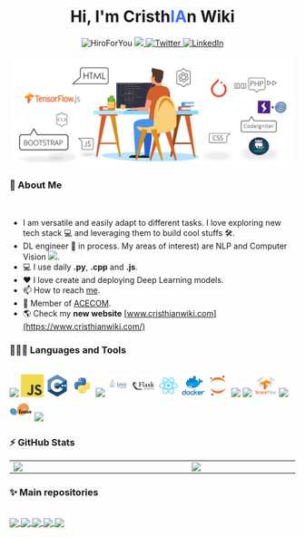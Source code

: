 <h1 align="center">Hi, I'm Cristh<font color="#436BF9">IA</font>n Wiki</h1>

<p align="center"> 
  <img src="https://komarev.com/ghpvc/?username=HiroForYou" alt="HiroForYou" />
  <a href="#">
  <img src="https://img.shields.io/badge/Deep%20Learning-Evangelist-_.svg">
  </a>
	<a href="https://twitter.com/HiroCharlie">
  <img src="https://img.shields.io/twitter/follow/HiroCharlie?label=Twitter&style=social" alt="Twitter">
  </a>
	<a href="https://www.linkedin.com/in/cristhian-wiki/">
  <img src="https://img.shields.io/badge/LinkedIn--_.svg?style=social&logo=linkedin" alt="LinkedIn">
  </a>
</p>

<p align="center"> 
<img align='center' src='dev.svg' width='600"'>
</p>

### 🤵 About Me

<br/>

- I am versatile and easily adapt to different tasks. I love exploring new tech stack 💻 and leveraging them to build cool stuffs 🛠️.
- DL engineer 🤖 in process. My areas of interest) are NLP and Computer Vision
  <img src="https://media.giphy.com/media/WUlplcMpOCEmTGBtBW/giphy.gif" width="30">.
- 💻 I use daily **.py**, **.cpp** and **.js**.
- ❤️ I love create and deploying Deep Learning models.
- 📫 How to reach [me](mailto:christiansanchezsaune@gmail.com).
- 🦝 Member of [ACECOM](https://www.facebook.com/acecom.uni/).
- 🌎 Check my **new website** [www.cristhianwiki.com](https://www.cristhianwiki.com/)

### 👨🏻‍💻 Languages and Tools

<br/>
  <code><img height="40" src="https://www.vectorlogo.zone/logos/gnu_bash/gnu_bash-icon.svg"></code>
  <code><img height="40" src="https://raw.githubusercontent.com/github/explore/80688e429a7d4ef2fca1e82350fe8e3517d3494d/topics/javascript/javascript.png"></code>
  <code><img height="40" src="https://raw.githubusercontent.com/github/explore/80688e429a7d4ef2fca1e82350fe8e3517d3494d/topics/cpp/cpp.png"></code>
  <code><img height="40" src="https://raw.githubusercontent.com/github/explore/80688e429a7d4ef2fca1e82350fe8e3517d3494d/topics/python/python.png"></code>
  <code><img height="40" src="https://img1.freepng.es/20180731/aap/kisspng-gopher-docker-computer-programming-clojure-5b60bcbb843b89.1886125415330664275416.jpg"></code>
  <code><img height="40" src="https://raw.githubusercontent.com/github/explore/80688e429a7d4ef2fca1e82350fe8e3517d3494d/topics/java/java.png"></code>
  <code><img height="40" src="https://raw.githubusercontent.com/github/explore/80688e429a7d4ef2fca1e82350fe8e3517d3494d/topics/flask/flask.png"></code>
  <code><img height="40" src="https://raw.githubusercontent.com/github/explore/80688e429a7d4ef2fca1e82350fe8e3517d3494d/topics/react/react.png"></code>
  <code><img height="40" src="https://raw.githubusercontent.com/github/explore/80688e429a7d4ef2fca1e82350fe8e3517d3494d/topics/docker/docker.png"></code>
  <code><img height="40" src="https://raw.githubusercontent.com/github/explore/80688e429a7d4ef2fca1e82350fe8e3517d3494d/topics/jupyter-notebook/jupyter-notebook.png"></code>
  <code><img height="40" src="https://upload.wikimedia.org/wikipedia/commons/thumb/1/10/PyTorch_logo_icon.svg/512px-PyTorch_logo_icon.svg.png"></code>
  <code><img height="40" src="https://secure.meetupstatic.com/photos/event/5/9/e/8/600_494063016.jpeg"></code>
  <code><img height="40" src="https://raw.githubusercontent.com/github/explore/80688e429a7d4ef2fca1e82350fe8e3517d3494d/topics/tensorflow/tensorflow.png"></code>
  <code><img height="40" src="https://cdn.worldvectorlogo.com/logos/numpy-1.svg"></code>
  <code><img height="40" src="https://raw.githubusercontent.com/github/explore/80688e429a7d4ef2fca1e82350fe8e3517d3494d/topics/scikit-learn/scikit-learn.png"></code>
  <code><img height="40" src="https://img.icons8.com/color/480/mongodb.png"></code>
<br/>

### ⚡ GitHub Stats

<center>
  <table cellspacing="0" cellpadding="0" style="border:none;">
    <tr>
      <td><img width="300px" align="left" src="https://github-readme-stats.vercel.app/api/top-langs/?username=HiroForYou&show_icons=true&hide_border=true&count_private=true&theme=gruvbox" /></td>
      <td><img width="500px" align="left" src="https://github-readme-stats.vercel.app/api?username=HiroForYou&show_icons=true&hide_border=true&count_private=true&theme=gruvbox"/></td>
    </tr>   
  </table>
</center>

### ✨ Main repositories

<br/>

  <a href="https://github.com/HiroForYou/Deep-Learning-Collection">
  <img align="center" src="https://github-readme-stats.vercel.app/api/pin/?username=HiroForYou&repo=Deep-Learning-Collection&theme=gruvbox" />
  </a>

  <a href="https://github.com/Enigma-A-I/RasPi-BloodView">
  <img align="center" src="https://github-readme-stats.vercel.app/api/pin/?username=Enigma-A-I&repo=RasPi-BloodView&theme=gruvbox" />
  </a>

<a href="https://github.com/HiroForYou/RL-Algorithms">
  <img align="center" src="https://github-readme-stats.vercel.app/api/pin/?username=HiroForYou&repo=RL-Algorithms&theme=gruvbox" />
  </a>

<a href="https://github.com/AcecomFCUNI/faceAcecom">
  <img align="center" src="https://github-readme-stats.vercel.app/api/pin/?username=AcecomFCUNI&repo=faceAcecom&theme=gruvbox" />
</a>

  <a href="https://github.com/uniMedic/uniMedic-App">
  <img align="center" src="https://github-readme-stats.vercel.app/api/pin/?username=uniMedic&repo=uniMedic-App&theme=gruvbox" />
  </a>
